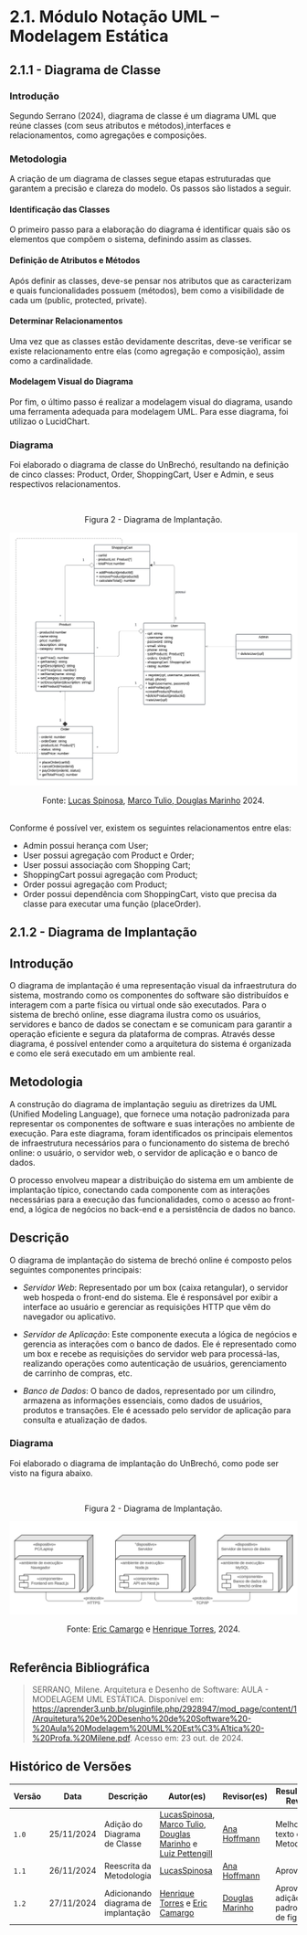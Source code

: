 # 2.1. Módulo Notação UML – Modelagem Estática

## 2.1.1 - Diagrama de Classe

### Introdução

Segundo Serrano (2024), diagrama de classe é um diagrama UML que reúne classes (com seus atributos e métodos),interfaces e relacionamentos, como agregações e composições.

### Metodologia

A criação de um diagrama de classes segue etapas estruturadas que garantem a precisão e clareza do modelo. Os passos são listados a seguir.

#### Identificação das Classes

O primeiro passo para a elaboração do diagrama é identificar quais são os elementos que compõem o sistema, definindo assim as classes.

#### Definição de Atributos e Métodos

Após definir as classes, deve-se pensar nos atributos que as caracterizam e quais funcionalidades possuem (métodos), bem como a visibilidade de cada um (public, protected, private).

#### Determinar Relacionamentos

Uma vez que as classes estão devidamente descritas, deve-se verificar se existe relacionamento entre elas (como agregação e composição), assim como a cardinalidade.

#### Modelagem Visual do Diagrama

Por fim, o último passo é realizar a modelagem visual do diagrama, usando uma ferramenta adequada para modelagem UML. Para esse diagrama, foi utilizao o LucidChart.

### Diagrama

Foi elaborado o diagrama de classe do UnBrechó, resultando na definição de cinco classes: Product, Order, ShoppingCart, User e Admin, e seus respectivos relacionamentos.

<br><figcaption align="center">Figura 2 - Diagrama de Implantação.</figcaption>

![Diagrama de Classes](../Imagens/diagrama_classe.png)

<figcaption align="center">Fonte: <a href="https://github.com/LucasSpinosa" target="_blank">Lucas Spinosa</a>, <a href="https://github.com/MarcoTulioSoares" target="_blank">Marco Tulio</a>,<a href="https://github.com/M4RINH0" target="_blank"> Douglas Marinho</a> 2024.
</figcaption><br>

Conforme é possível ver, existem os seguintes relacionamentos entre elas:

- Admin possui herança com User;
- User possui agregação com Product e Order;
- User possui associação com Shopping Cart;
- ShoppingCart possui agregação com Product;
- Order possui agregação com Product;
- Order possui dependência com ShoppingCart, visto que precisa da classe para executar uma função (placeOrder).

## 2.1.2 - Diagrama de Implantação

## Introdução

O diagrama de implantação é uma representação visual da infraestrutura do sistema, mostrando como os componentes do software são distribuídos e interagem com a parte física ou virtual onde são executados. Para o sistema de brechó online, esse diagrama ilustra como os usuários, servidores e banco de dados se conectam e se comunicam para garantir a operação eficiente e segura da plataforma de compras. Através desse diagrama, é possível entender como a arquitetura do sistema é organizada e como ele será executado em um ambiente real.

## Metodologia

A construção do diagrama de implantação seguiu as diretrizes da UML (Unified Modeling Language), que fornece uma notação padronizada para representar os componentes de software e suas interações no ambiente de execução. Para este diagrama, foram identificados os principais elementos de infraestrutura necessários para o funcionamento do sistema de brechó online: o usuário, o servidor web, o servidor de aplicação e o banco de dados.

O processo envolveu mapear a distribuição do sistema em um ambiente de implantação típico, conectando cada componente com as interações necessárias para a execução das funcionalidades, como o acesso ao front-end, a lógica de negócios no back-end e a persistência de dados no banco.

## Descrição

O diagrama de implantação do sistema de brechó online é composto pelos seguintes componentes principais:

- _Servidor Web_: Representado por um box (caixa retangular), o servidor web hospeda o front-end do sistema. Ele é responsável por exibir a interface ao usuário e gerenciar as requisições HTTP que vêm do navegador ou aplicativo.

- _Servidor de Aplicação_: Este componente executa a lógica de negócios e gerencia as interações com o banco de dados. Ele é representado como um box e recebe as requisições do servidor web para processá-las, realizando operações como autenticação de usuários, gerenciamento de carrinho de compras, etc.

- _Banco de Dados_: O banco de dados, representado por um cilindro, armazena as informações essenciais, como dados de usuários, produtos e transações. Ele é acessado pelo servidor de aplicação para consulta e atualização de dados.

### Diagrama

Foi elaborado o diagrama de implantação do UnBrechó, como pode ser visto na figura abaixo.

<br><figcaption align="center">Figura 2 - Diagrama de Implantação.</figcaption>

![Diagrama de estados do carrinho de compras](../Imagens/diagrama_implantacao.png)

<figcaption align="center">Fonte: <a href="https://github.com/Ericcs10" target="_blank">Eric Camargo</a> e <a href="https://github.com/henriqtorresl" target="_blank">Henrique Torres</a>, 2024.
</figcaption><br>

## Referência Bibliográfica

> SERRANO, Milene. Arquitetura e Desenho de Software: AULA - MODELAGEM UML ESTÁTICA. Disponível em: <https://aprender3.unb.br/pluginfile.php/2928947/mod_page/content/1/Arquitetura%20e%20Desenho%20de%20Software%20-%20Aula%20Modelagem%20UML%20Est%C3%A1tica%20-%20Profa.%20Milene.pdf>. Acesso em: 23 out. de 2024.

## Histórico de Versões

| Versão | Data       | Descrição                           | Autor(es)                                                                                                                                                                                                 | Revisor(es)                               | Resultado da Revisão            |
| ------ | ---------- | ----------------------------------- | --------------------------------------------------------------------------------------------------------------------------------------------------------------------------------------------------------- | ----------------------------------------- | ------------------------------- |
| `1.0`  | 25/11/2024 | Adição do Diagrama de Classe        | [LucasSpinosa](https://github.com/LucasSpinosa), [Marco Tulio](https://github.com/MarcoTulioSoares), [Douglas Marinho](https://github.com/M4RINH0) e [Luiz Pettengill](https://github.com/LuizPettengill) | [Ana Hoffmann](https://github.com/AnHoff) | Melhorar o texto de Metodologia |
| `1.1`  | 26/11/2024 | Reescrita da Metodologia            | [LucasSpinosa](https://github.com/LucasSpinosa)                                                                                                                                                           | [Ana Hoffmann](https://github.com/AnHoff) | Aprovar PR                      |
| `1.2`  | 27/11/2024 | Adicionando diagrama de implantação | [Henrique Torres](https://github.com/henriqtorresl) e [Eric Camargo](https://github.com/Ericcs10)                                                                                                         |  [Douglas Marinho](https://github.com/M4RINH0)            | Aprovar PR e adição de padronização de figuras.                                |
